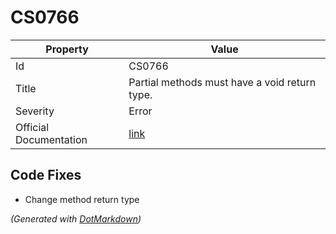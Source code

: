 # CS0766

| Property               | Value                                                             |
| ---------------------- | ----------------------------------------------------------------- |
| Id                     | CS0766                                                            |
| Title                  | Partial methods must have a void return type\.                    |
| Severity               | Error                                                             |
| Official Documentation | [link](http://docs.microsoft.com/en-us/dotnet/csharp/misc/cs0766) |

## Code Fixes

* Change method return type

*\(Generated with [DotMarkdown](http://github.com/JosefPihrt/DotMarkdown)\)*